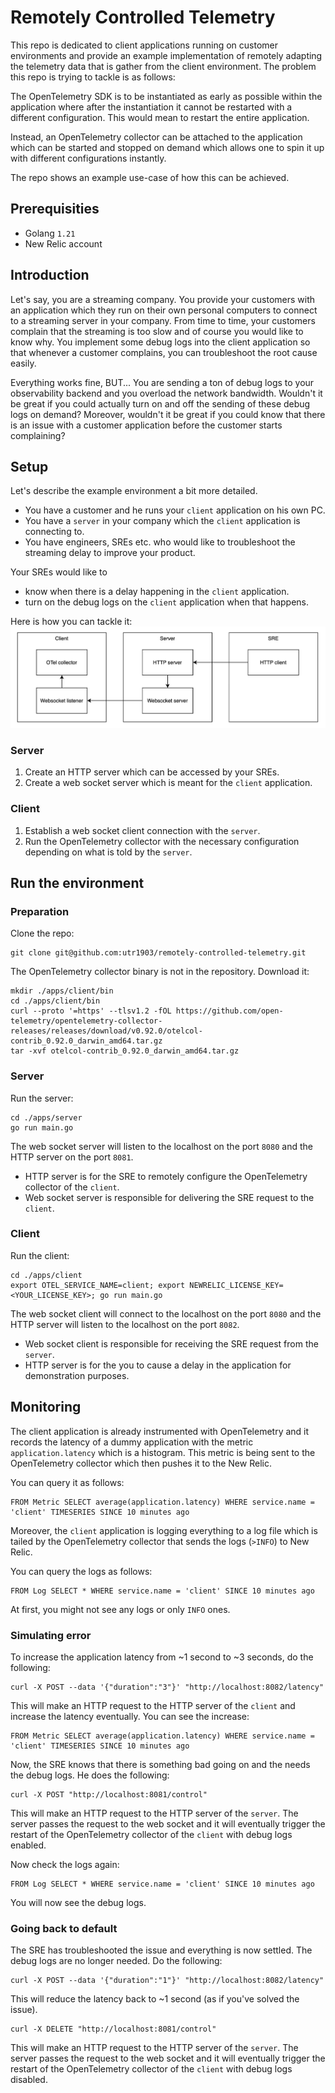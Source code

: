 # Remotely Controlled Telemetry

This repo is dedicated to client applications running on customer environments and provide an example implementation of remotely adapting the telemetry data that is gather from the client environment. The problem this repo is trying to tackle is as follows:

The OpenTelemetry SDK is to be instantiated as early as possible within the application where after the instantiation it cannot be restarted with a different configuration. This would mean to restart the entire application.

Instead, an OpenTelemetry collector can be attached to the application which can be started and stopped on demand which allows one to spin it up with different configurations instantly.

The repo shows an example use-case of how this can be achieved.

## Prerequisities

- Golang `1.21`
- New Relic account

## Introduction

Let's say, you are a streaming company. You provide your customers with an application which they run on their own personal computers to connect to a streaming server in your company. From time to time, your customers complain that the streaming is too slow and of course you would like to know why. You implement some debug logs into the client application so that whenever a customer complains, you can troubleshoot the root cause easily.

Everything works fine, BUT... You are sending a ton of debug logs to your observability backend and you overload the network bandwidth. Wouldn't it be great if you could actually turn on and off the sending of these debug logs on demand? Moreover, wouldn't it be great if you could know that there is an issue with a customer application before the customer starts complaining?

## Setup

Let's describe the example environment a bit more detailed.

- You have a customer and he runs your `client` application on his own PC.
- You have a `server` in your company which the `client` application is connecting to.
- You have engineers, SREs etc. who would like to troubleshoot the streaming delay to improve your product.

Your SREs would like to

- know when there is a delay happening in the `client` application.
- turn on the debug logs on the `client` application when that happens.

Here is how you can tackle it:
![setup](/media/setup.png)

### Server

1. Create an HTTP server which can be accessed by your SREs.
2. Create a web socket server which is meant for the `client` application.

### Client

1. Establish a web socket client connection with the `server`.
2. Run the OpenTelemetry collector with the necessary configuration depending on what is told by the `server`.

## Run the environment

### Preparation

Clone the repo:

```shell
git clone git@github.com:utr1903/remotely-controlled-telemetry.git
```

The OpenTelemetry collector binary is not in the repository. Download it:

```shell
mkdir ./apps/client/bin
cd ./apps/client/bin
curl --proto '=https' --tlsv1.2 -fOL https://github.com/open-telemetry/opentelemetry-collector-releases/releases/download/v0.92.0/otelcol-contrib_0.92.0_darwin_amd64.tar.gz
tar -xvf otelcol-contrib_0.92.0_darwin_amd64.tar.gz
```

### Server

Run the server:

```shell
cd ./apps/server
go run main.go
```

The web socket server will listen to the localhost on the port `8080` and the HTTP server on the port `8081`.

- HTTP server is for the SRE to remotely configure the OpenTelemetry collector of the `client`.
- Web socket server is responsible for delivering the SRE request to the `client`.

### Client

Run the client:

```shell
cd ./apps/client
export OTEL_SERVICE_NAME=client; export NEWRELIC_LICENSE_KEY=<YOUR_LICENSE_KEY>; go run main.go
```

The web socket client will connect to the localhost on the port `8080` and the HTTP server will listen to the localhost on the port `8082`.

- Web socket client is responsible for receiving the SRE request from the `server`.
- HTTP server is for the you to cause a delay in the application for demonstration purposes.

## Monitoring

The client application is already instrumented with OpenTelemetry and it records the latency of a dummy application with the metric `application.latency` which is a histogram. This metric is being sent to the OpenTelemetry collector which then pushes it to the New Relic.

You can query it as follows:

```
FROM Metric SELECT average(application.latency) WHERE service.name = 'client' TIMESERIES SINCE 10 minutes ago
```

Moreover, the `client` application is logging everything to a log file which is tailed by the OpenTelemetry collector that sends the logs (`>INFO`) to New Relic.

You can query the logs as follows:

```
FROM Log SELECT * WHERE service.name = 'client' SINCE 10 minutes ago
```

At first, you might not see any logs or only `INFO` ones.

### Simulating error

To increase the application latency from ~1 second to ~3 seconds, do the following:

```shell
curl -X POST --data '{"duration":"3"}' "http://localhost:8082/latency"
```

This will make an HTTP request to the HTTP server of the `client` and increase the latency eventually. You can see the increase:

```
FROM Metric SELECT average(application.latency) WHERE service.name = 'client' TIMESERIES SINCE 10 minutes ago
```

Now, the SRE knows that there is something bad going on and the needs the debug logs. He does the following:

```shell
curl -X POST "http://localhost:8081/control"
```

This will make an HTTP request to the HTTP server of the `server`. The server passes the request to the web socket and it will eventually trigger the restart of the OpenTelemetry collector of the `client` with debug logs enabled.

Now check the logs again:

```
FROM Log SELECT * WHERE service.name = 'client' SINCE 10 minutes ago
```

You will now see the debug logs.

### Going back to default

The SRE has troubleshooted the issue and everything is now settled. The debug logs are no longer needed. Do the following:

```shell
curl -X POST --data '{"duration":"1"}' "http://localhost:8082/latency"
```

This will reduce the latency back to ~1 second (as if you've solved the issue).

```shell
curl -X DELETE "http://localhost:8081/control"
```

This will make an HTTP request to the HTTP server of the `server`. The server passes the request to the web socket and it will eventually trigger the restart of the OpenTelemetry collector of the `client` with debug logs disabled.
